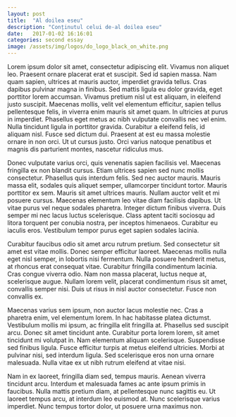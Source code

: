 ```yaml
---
layout: post
title:  "Al doilea eseu"
description: "Conținutul celui de-al doilea eseu"
date:   2017-01-02 16:16:01
categories: second essay
image: /assets/img/logos/do_logo_black_on_white.png
---
```


Lorem ipsum dolor sit amet, consectetur adipiscing elit. Vivamus non aliquet leo. Praesent ornare placerat erat et suscipit. Sed id sapien massa. Nam quam sapien, ultrices at mauris auctor, imperdiet gravida tellus. Cras dapibus pulvinar magna in finibus. Sed mattis ligula eu dolor gravida, eget porttitor lorem accumsan. Vivamus pretium nisl ut est aliquam, in eleifend justo suscipit. Maecenas mollis, velit vel elementum efficitur, sapien tellus pellentesque felis, in viverra enim mauris sit amet quam. In ultricies at purus in imperdiet. Phasellus eget metus ac nibh vulputate convallis nec vel enim. Nulla tincidunt ligula in porttitor gravida. Curabitur a eleifend felis, id aliquam nisl. Fusce sed dictum dui. Praesent at est eu massa molestie ornare in non orci. Ut ut cursus justo. Orci varius natoque penatibus et magnis dis parturient montes, nascetur ridiculus mus.

Donec vulputate varius orci, quis venenatis sapien facilisis vel. Maecenas fringilla ex non blandit cursus. Etiam ultrices sapien sed nunc mollis consectetur. Phasellus quis interdum felis. Sed nec auctor mauris. Mauris massa elit, sodales quis aliquet semper, ullamcorper tincidunt tortor. Mauris porttitor ex sem. Mauris sit amet ultrices mauris. Nullam auctor velit et mi posuere cursus. Maecenas elementum leo vitae diam facilisis dapibus. Ut vitae purus vel neque sodales pharetra. Integer dictum finibus viverra. Duis semper mi nec lacus luctus scelerisque. Class aptent taciti sociosqu ad litora torquent per conubia nostra, per inceptos himenaeos. Curabitur eu iaculis eros. Vestibulum tempor purus eget sapien sodales lacinia.

Curabitur faucibus odio sit amet arcu rutrum pretium. Sed consectetur sit amet est vitae mollis. Donec semper efficitur laoreet. Maecenas mollis nulla eget nisl semper, in lobortis nisi fermentum. Nulla posuere hendrerit metus, at rhoncus erat consequat vitae. Curabitur fringilla condimentum lacinia. Cras congue viverra odio. Nam non massa placerat, luctus neque at, scelerisque augue. Nullam lorem velit, placerat condimentum risus sit amet, convallis semper nisi. Duis ut risus in nisl auctor consectetur. Fusce non convallis ex.

Maecenas varius sem ipsum, non auctor lacus molestie nec. Cras a pharetra enim, vel elementum lorem. In hac habitasse platea dictumst. Vestibulum mollis mi ipsum, ac fringilla elit fringilla at. Phasellus sed suscipit arcu. Donec sit amet tincidunt ante. Curabitur porta lorem lorem, sit amet tincidunt mi volutpat in. Nam elementum aliquam scelerisque. Suspendisse sed finibus ligula. Fusce efficitur turpis at metus eleifend ultricies. Morbi at pulvinar nisi, sed interdum ligula. Sed scelerisque eros non urna ornare malesuada. Nulla vitae ex ut nibh rutrum eleifend at vitae nisi.

Nam in ex laoreet, fringilla diam sed, tempus mauris. Aenean viverra tincidunt arcu. Interdum et malesuada fames ac ante ipsum primis in faucibus. Nulla mattis pretium diam, at pellentesque nunc sagittis eu. Ut laoreet tempus arcu, at interdum leo euismod at. Nunc scelerisque varius imperdiet. Nunc tempus tortor dolor, ut posuere urna maximus non.

